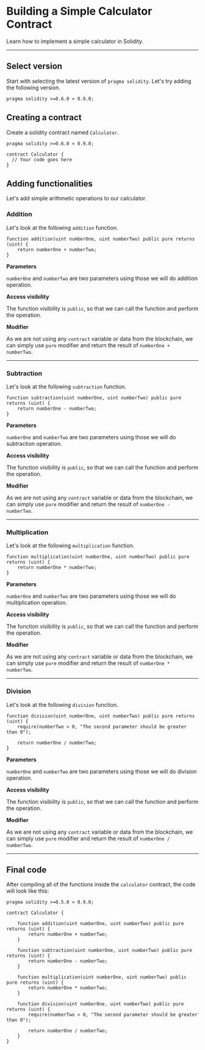 # Building a Simple Calculator Contract
Learn how to implement a simple calculator in Solidity.

---

## Select version

Start with selecting the latest version of `pragma solidity`. Let's try adding the following version.

```solidity
pragma solidity >=0.6.0 < 0.9.0;
```

## Creating a contract

Create a solidity contract named `Calculator`.

```solidity
pragma solidity >=0.6.0 < 0.9.0;

contract Calculator {
  // Your code goes here
}
```

## Adding functionalities
Let's add simple arithmetic operations to our calculator.

### Addition
Let's look at the following `addition` function.

```solidity
function addition(uint numberOne, uint numberTwo) public pure returns (uint) {
    return numberOne + numberTwo;
}
```
**Parameters**

`numberOne` and `numberTwo` are two parameters using those we will do addition operation. 

**Access visibility**

The function visibility is `public`, so that we can call
the function and perform the operation. 

**Modifier**

As we are not using any `contract` variable or data from the blockchain, we can simply use `pure` modifier and return 
the result of `numberOne + numberTwo`. 

---

### Subtraction

Let's look at the following `subtraction` function.

```solidity
function subtraction(uint numberOne, uint numberTwo) public pure returns (uint) {
    return numberOne - numberTwo;
}
```
**Parameters**

`numberOne` and `numberTwo` are two parameters using those we will do subtraction operation. 

**Access visibility**

The function visibility is `public`, so that we can call
the function and perform the operation. 

**Modifier**

As we are not using any `contract` variable or data from the blockchain, we can simply use `pure` modifier and return 
the result of `numberOne - numberTwo`. 

---

### Multiplication

Let's look at the following `multiplication` function.

```solidity
function multiplication(uint numberOne, uint numberTwo) public pure returns (uint) {
    return numberOne * numberTwo;
}
```
**Parameters**

`numberOne` and `numberTwo` are two parameters using those we will do multiplication operation. 

**Access visibility**

The function visibility is `public`, so that we can call
the function and perform the operation. 

**Modifier**

As we are not using any `contract` variable or data from the blockchain, we can simply use `pure` modifier and return 
the result of `numberOne * numberTwo`. 

---

### Division

Let's look at the following `division` function.

```solidity
function division(uint numberOne, uint numberTwo) public pure returns (uint) {
    require(numberTwo > 0, "The second parameter should be greater than 0");

    return numberOne / numberTwo;
}
```
**Parameters**

`numberOne` and `numberTwo` are two parameters using those we will do division operation. 

**Access visibility**

The function visibility is `public`, so that we can call
the function and perform the operation. 

**Modifier**

As we are not using any `contract` variable or data from the blockchain, we can simply use `pure` modifier and return 
the result of `numberOne / numberTwo`. 

---
## Final code
After compiling all of the functions inside the `calculator` contract, the code will look like this:

```solidity
pragma solidity >=0.5.0 < 0.9.0; 

contract Calculator {

    function addition(uint numberOne, uint numberTwo) public pure returns (uint) {
        return numberOne + numberTwo;
    }

    function subtraction(uint numberOne, uint numberTwo) public pure returns (uint) {
        return numberOne - numberTwo;
    }

    function multiplication(uint numberOne, uint numberTwo) public pure returns (uint) {
        return numberOne * numberTwo;
    }

    function division(uint numberOne, uint numberTwo) public pure returns (uint) {
        require(numberTwo > 0, "The second parameter should be greater than 0");

        return numberOne / numberTwo;
    }
}
```
